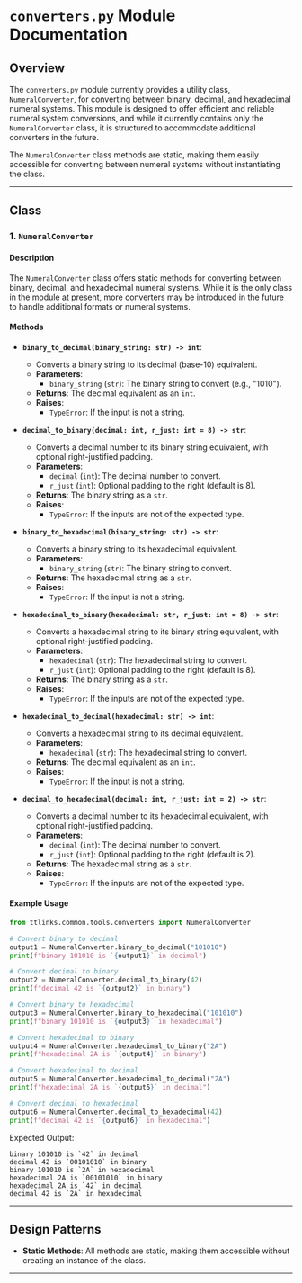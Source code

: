 # `converters.py` Module Documentation

## Overview

The `converters.py` module currently provides a utility class, `NumeralConverter`, for converting between binary, decimal, and hexadecimal numeral systems. This module is designed to offer efficient and reliable numeral system conversions, and while it currently contains only the `NumeralConverter` class, it is structured to accommodate additional converters in the future.

The `NumeralConverter` class methods are static, making them easily accessible for converting between numeral systems without instantiating the class.

---

## Class

### 1. `NumeralConverter`

#### Description

The `NumeralConverter` class offers static methods for converting between binary, decimal, and hexadecimal numeral systems. While it is the only class in the module at present, more converters may be introduced in the future to handle additional formats or numeral systems.

#### Methods

- **`binary_to_decimal(binary_string: str) -> int`**:
    - Converts a binary string to its decimal (base-10) equivalent.
    - **Parameters**:
        - `binary_string` (`str`): The binary string to convert (e.g., "1010").
    - **Returns**: The decimal equivalent as an `int`.
    - **Raises**: 
        - `TypeError`: If the input is not a string.

- **`decimal_to_binary(decimal: int, r_just: int = 8) -> str`**:
    - Converts a decimal number to its binary string equivalent, with optional right-justified padding.
    - **Parameters**:
        - `decimal` (`int`): The decimal number to convert.
        - `r_just` (`int`): Optional padding to the right (default is 8).
    - **Returns**: The binary string as a `str`.
    - **Raises**: 
        - `TypeError`: If the inputs are not of the expected type.

- **`binary_to_hexadecimal(binary_string: str) -> str`**:
    - Converts a binary string to its hexadecimal equivalent.
    - **Parameters**:
        - `binary_string` (`str`): The binary string to convert.
    - **Returns**: The hexadecimal string as a `str`.
    - **Raises**: 
        - `TypeError`: If the input is not a string.

- **`hexadecimal_to_binary(hexadecimal: str, r_just: int = 8) -> str`**:
    - Converts a hexadecimal string to its binary string equivalent, with optional right-justified padding.
    - **Parameters**:
        - `hexadecimal` (`str`): The hexadecimal string to convert.
        - `r_just` (`int`): Optional padding to the right (default is 8).
    - **Returns**: The binary string as a `str`.
    - **Raises**: 
        - `TypeError`: If the inputs are not of the expected type.

- **`hexadecimal_to_decimal(hexadecimal: str) -> int`**:
    - Converts a hexadecimal string to its decimal equivalent.
    - **Parameters**:
        - `hexadecimal` (`str`): The hexadecimal string to convert.
    - **Returns**: The decimal equivalent as an `int`.
    - **Raises**: 
        - `TypeError`: If the input is not a string.

- **`decimal_to_hexadecimal(decimal: int, r_just: int = 2) -> str`**:
    - Converts a decimal number to its hexadecimal equivalent, with optional right-justified padding.
    - **Parameters**:
        - `decimal` (`int`): The decimal number to convert.
        - `r_just` (`int`): Optional padding to the right (default is 2).
    - **Returns**: The hexadecimal string as a `str`.
    - **Raises**: 
        - `TypeError`: If the inputs are not of the expected type.

#### Example Usage

```python
from ttlinks.common.tools.converters import NumeralConverter

# Convert binary to decimal
output1 = NumeralConverter.binary_to_decimal("101010")
print(f"binary 101010 is `{output1}` in decimal")

# Convert decimal to binary
output2 = NumeralConverter.decimal_to_binary(42)
print(f"decimal 42 is `{output2}` in binary")

# Convert binary to hexadecimal
output3 = NumeralConverter.binary_to_hexadecimal("101010")
print(f"binary 101010 is `{output3}` in hexadecimal")

# Convert hexadecimal to binary
output4 = NumeralConverter.hexadecimal_to_binary("2A") 
print(f"hexadecimal 2A is `{output4}` in binary")

# Convert hexadecimal to decimal
output5 = NumeralConverter.hexadecimal_to_decimal("2A") 
print(f"hexadecimal 2A is `{output5}` in decimal")

# Convert decimal to hexadecimal
output6 = NumeralConverter.decimal_to_hexadecimal(42) 
print(f"decimal 42 is `{output6}` in hexadecimal")
```
Expected Output:
```
binary 101010 is `42` in decimal
decimal 42 is `00101010` in binary
binary 101010 is `2A` in hexadecimal
hexadecimal 2A is `00101010` in binary
hexadecimal 2A is `42` in decimal
decimal 42 is `2A` in hexadecimal
```

---

## Design Patterns
- **Static Methods**: All methods are static, making them accessible without creating an instance of the class.

---
